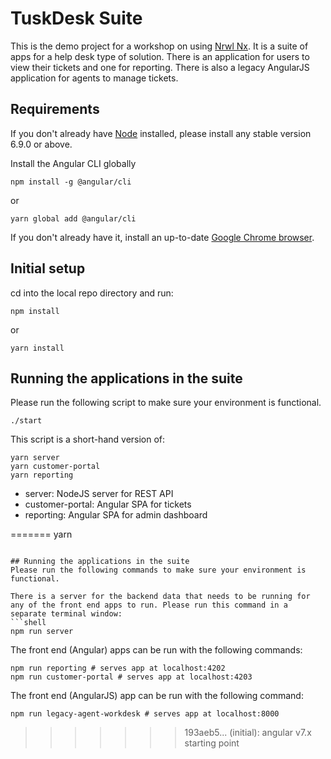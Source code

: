 # TuskDesk Suite

This is the demo project for a workshop on using [Nrwl Nx](https://nrwl.io/nx). It is a suite of apps for a help desk type of solution. There is an application for users to view their tickets and one for reporting. There is also a legacy AngularJS application for agents to manage tickets.

## Requirements

If you don't already have [Node](https://nodejs.org) installed, please install any stable version 6.9.0 or above.

Install the Angular CLI globally
```console
npm install -g @angular/cli
```
or
```console
yarn global add @angular/cli
```

If you don't already have it, install an up-to-date [Google Chrome browser](https://www.google.com/chrome/).

## Initial setup
cd into the local repo directory and run:
```console
npm install
```
or
```console
yarn install
```

## Running the applications in the suite
Please run the following script to make sure your environment is functional.

```shell
./start
```

This script is a short-hand version of:

```shell
yarn server
yarn customer-portal
yarn reporting
```

* server: NodeJS server for REST API 
* customer-portal: Angular SPA for tickets
* reporting: Angular SPA for admin dashboard


=======
yarn
```

## Running the applications in the suite
Please run the following commands to make sure your environment is functional.

There is a server for the backend data that needs to be running for any of the front end apps to run. Please run this command in a separate terminal window:
```shell
npm run server
```
The front end (Angular) apps can be run with the following commands:
```shell
npm run reporting # serves app at localhost:4202
npm run customer-portal # serves app at localhost:4203
```
The front end (AngularJS) app can be run with the following command:
```shell
npm run legacy-agent-workdesk # serves app at localhost:8000
```
>>>>>>> 193aeb5... (initial): angular v7.x starting point
